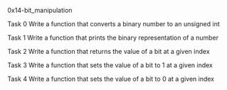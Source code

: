 0x14-bit_manipulation

Task 0 Write a function that converts a binary number to an unsigned int

Task 1 Write a function that prints the binary representation of a number

Task 2 Write a function that returns the value of a bit at a given index

Task 3 Write a function that sets the value of a bit to 1 at a given index

Task 4 Write a function that sets the value of a bit to 0 at a given index


